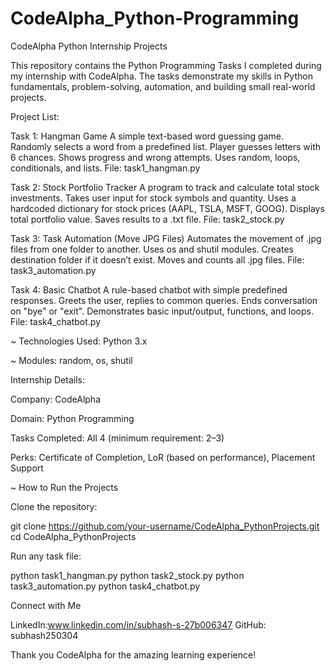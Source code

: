 # CodeAlpha_Python-Programming
CodeAlpha Python Internship Projects

This repository contains the Python Programming Tasks I completed during my internship with CodeAlpha.
The tasks demonstrate my skills in Python fundamentals, problem-solving, automation, and building small real-world projects.

Project List:

Task 1: Hangman Game 
A simple text-based word guessing game.
Randomly selects a word from a predefined list.
Player guesses letters with 6 chances.
Shows progress and wrong attempts.
Uses random, loops, conditionals, and lists.
File: task1_hangman.py

Task 2: Stock Portfolio Tracker 
A program to track and calculate total stock investments.
Takes user input for stock symbols and quantity.
Uses a hardcoded dictionary for stock prices (AAPL, TSLA, MSFT, GOOG).
Displays total portfolio value.
Saves results to a .txt file.
File: task2_stock.py

Task 3: Task Automation (Move JPG Files) 
Automates the movement of .jpg files from one folder to another.
Uses os and shutil modules.
Creates destination folder if it doesn’t exist.
Moves and counts all .jpg files.
File: task3_automation.py

Task 4: Basic Chatbot 
A rule-based chatbot with simple predefined responses.
Greets the user, replies to common queries.
Ends conversation on "bye" or "exit".
Demonstrates basic input/output, functions, and loops.
File: task4_chatbot.py

~ Technologies Used:
Python 3.x

~ Modules:
random, os, shutil

Internship Details:

Company: CodeAlpha

Domain: Python Programming

Tasks Completed: All 4 (minimum requirement: 2–3)

Perks: Certificate of Completion, LoR (based on performance), Placement Support

~ How to Run the Projects

Clone the repository:

git clone https://github.com/your-username/CodeAlpha_PythonProjects.git
cd CodeAlpha_PythonProjects


Run any task file:

python task1_hangman.py
python task2_stock.py
python task3_automation.py
python task4_chatbot.py

Connect with Me

LinkedIn:www.linkedin.com/in/subhash-s-27b006347
GitHub: subhash250304

Thank you CodeAlpha for the amazing learning experience!
